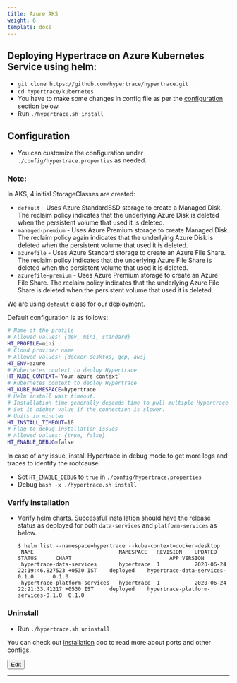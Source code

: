 ```yaml
---
title: Azure AKS
weight: 6
template: docs
---
```


## Deploying Hypertrace on Azure Kubernetes Service using helm:
- `git clone https://github.com/hypertrace/hypertrace.git`
- `cd hypertrace/kubernetes`
- You have to make some changes in config file as per the [configuration](#Configuration) section below.
- Run `./hypertrace.sh install`

## Configuration
- You can customize the configuration under `./config/hypertrace.properties` as needed.

### Note: 
In AKS, 4 initial StorageClasses are created:
- `default` - Uses Azure StandardSSD storage to create a Managed Disk. The reclaim policy indicates that the underlying Azure Disk is deleted when the persistent volume that used it is deleted.
- `managed-premium` - Uses Azure Premium storage to create Managed Disk. The reclaim policy again indicates that the underlying Azure Disk is deleted when the persistent volume that used it is deleted.
- `azurefile` - Uses Azure Standard storage to create an Azure File Share. The reclaim policy indicates that the underlying Azure File Share is deleted when the persistent volume that used it is deleted.
- `azurefile-premium` - Uses Azure Premium storage to create an Azure File Share. The reclaim policy indicates that the underlying Azure File Share is deleted when the persistent volume that used it is deleted.

We are using `default` class for our deployment. 

Default configuration is as follows:
```bash
# Name of the profile
# Allowed values: {dev, mini, standard}
HT_PROFILE=mini
# Cloud provider name
# Allowed values: {docker-desktop, gcp, aws}
HT_ENV=azure
# Kubernetes context to deploy Hypertrace
HT_KUBE_CONTEXT=`Your azure context`
# Kubernetes context to deploy Hypertrace
HT_KUBE_NAMESPACE=hypertrace
# Helm install wait timeout.
# Installation time generally depends time to pull multiple Hypertrace images from the repository.
# Set it higher value if the connection is slower.
# Units in minutes
HT_INSTALL_TIMEOUT=10
# Flag to debug installation issues
# Allowed values: {true, false}
HT_ENABLE_DEBUG=false
```
In case of any issue, install Hypertrace in debug mode to get more logs and traces to identify the rootcause.
- Set `HT_ENABLE_DEBUG` to `true` in `./config/hypertrace.properties`
- Debug `bash -x ./hypertrace.sh install`

### Verify installation

- Verify helm charts. Successful installation should have the release status as deployed for both `data-services` and `platform-services` as below.
    ``` shell script
    $ helm list --namespace=hypertrace --kube-context=docker-desktop               
     NAME                        	NAMESPACE 	REVISION	UPDATED                             	STATUS  	CHART                             	APP VERSION
     hypertrace-data-services    	hypertrace	1       	2020-06-24 22:19:46.827523 +0530 IST	deployed	hypertrace-data-services-0.1.0    	0.1.0
     hypertrace-platform-services	hypertrace	1       	2020-06-24 22:21:33.41217 +0530 IST 	deployed	hypertrace-platform-services-0.1.0	0.1.0
    ```

### Uninstall
- Run `./hypertrace.sh uninstall`

You can check out [installation](https://docs.hypertrace.org/getting-started/) doc to read more about ports and other configs. 

<a href="https://github.com/hypertrace/hypertrace-docs-website/tree/master/src/pages/deployments/azure.md">
<button type="button">Edit</button></a>

***

